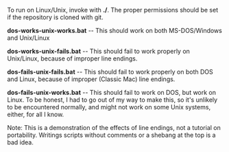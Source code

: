 To run on Linux/Unix, invoke with **./<filename>**. The proper permissions should be set if the repository is cloned with git.

**dos-works-unix-works.bat** -- This should work on both MS-DOS/Windows and Unix/Linux

**dos-works-unix-fails.bat**  -- This should fail to work properly on Unix/Linux, because of improper line endings.

**dos-fails-unix-fails.bat** -- This should fail to work properly on both DOS and Linux, because of improper (Classic Mac) line endings.

**dos-fails-unix-works.bat** -- This should fail to work on DOS, but work on Linux. To be honest, I had to go out of my way to make this, so it's unlikely to be encountered normally, and might not work on some Unix systems, either, for all I know.

Note: This is a demonstration of the effects of line endings, not a tutorial on portability. Writings scripts without comments or a shebang at the top is a bad idea.
